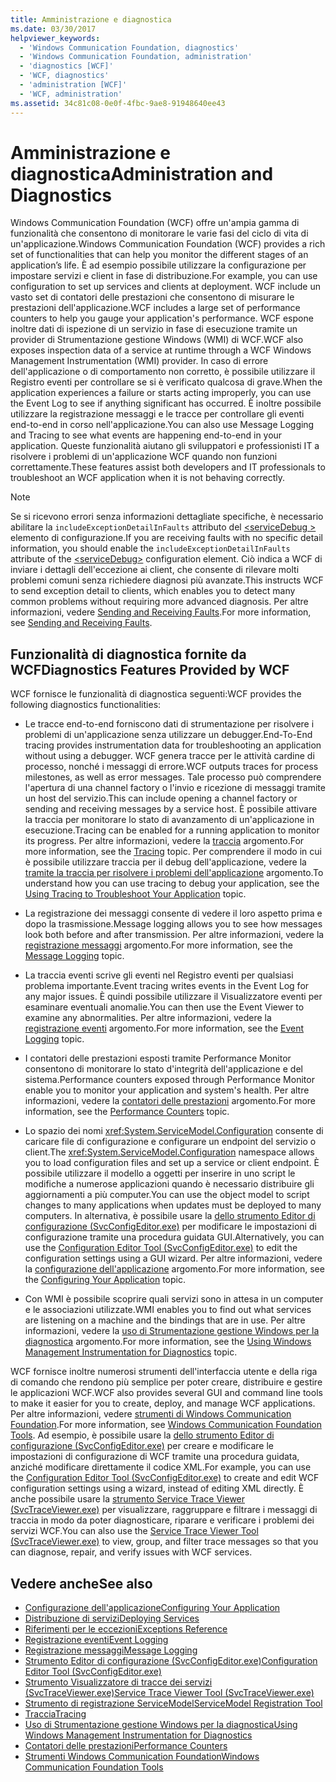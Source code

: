 ```yaml
---
title: Amministrazione e diagnostica
ms.date: 03/30/2017
helpviewer_keywords:
  - 'Windows Communication Foundation, diagnostics'
  - 'Windows Communication Foundation, administration'
  - 'diagnostics [WCF]'
  - 'WCF, diagnostics'
  - 'administration [WCF]'
  - 'WCF, administration'
ms.assetid: 34c81c08-0e0f-4fbc-9ae8-91948640ee43
---
```

# <a name="administration-and-diagnostics"></a><span data-ttu-id="975e4-102">Amministrazione e diagnostica</span><span class="sxs-lookup"><span data-stu-id="975e4-102">Administration and Diagnostics</span></span>
<span data-ttu-id="975e4-103">Windows Communication Foundation (WCF) offre un'ampia gamma di funzionalità che consentono di monitorare le varie fasi del ciclo di vita di un'applicazione.</span><span class="sxs-lookup"><span data-stu-id="975e4-103">Windows Communication Foundation (WCF) provides a rich set of functionalities that can help you monitor the different stages of an application’s life.</span></span> <span data-ttu-id="975e4-104">È ad esempio possibile utilizzare la configurazione per impostare servizi e client in fase di distribuzione.</span><span class="sxs-lookup"><span data-stu-id="975e4-104">For example, you can use configuration to set up services and clients at deployment.</span></span> <span data-ttu-id="975e4-105">WCF include un vasto set di contatori delle prestazioni che consentono di misurare le prestazioni dell'applicazione.</span><span class="sxs-lookup"><span data-stu-id="975e4-105">WCF includes a large set of performance counters to help you gauge your application's performance.</span></span> <span data-ttu-id="975e4-106">WCF espone inoltre dati di ispezione di un servizio in fase di esecuzione tramite un provider di Strumentazione gestione Windows (WMI) di WCF.</span><span class="sxs-lookup"><span data-stu-id="975e4-106">WCF also exposes inspection data of a service at runtime through a WCF Windows Management Instrumentation (WMI) provider.</span></span> <span data-ttu-id="975e4-107">In caso di errore dell'applicazione o di comportamento non corretto, è possibile utilizzare il Registro eventi per controllare se si è verificato qualcosa di grave.</span><span class="sxs-lookup"><span data-stu-id="975e4-107">When the application experiences a failure or starts acting improperly, you can use the Event Log to see if anything significant has occurred.</span></span> <span data-ttu-id="975e4-108">È inoltre possibile utilizzare la registrazione messaggi e le tracce per controllare gli eventi end-to-end in corso nell'applicazione.</span><span class="sxs-lookup"><span data-stu-id="975e4-108">You can also use Message Logging and Tracing to see what events are happening end-to-end in your application.</span></span> <span data-ttu-id="975e4-109">Queste funzionalità aiutano gli sviluppatori e professionisti IT a risolvere i problemi di un'applicazione WCF quando non funzioni correttamente.</span><span class="sxs-lookup"><span data-stu-id="975e4-109">These features assist both developers and IT professionals to troubleshoot an WCF application when it is not behaving correctly.</span></span>  
  
> [!NOTE]
>  <span data-ttu-id="975e4-110">Se si ricevono errori senza informazioni dettagliate specifiche, è necessario abilitare la `includeExceptionDetailInFaults` attributo del [ \<serviceDebug >](../../../../docs/framework/configure-apps/file-schema/wcf/servicedebug.md) elemento di configurazione.</span><span class="sxs-lookup"><span data-stu-id="975e4-110">If you are receiving faults with no specific detail information, you should enable the `includeExceptionDetailInFaults` attribute of the [\<serviceDebug>](../../../../docs/framework/configure-apps/file-schema/wcf/servicedebug.md) configuration element.</span></span> <span data-ttu-id="975e4-111">Ciò indica a WCF di inviare i dettagli dell'eccezione ai client, che consente di rilevare molti problemi comuni senza richiedere diagnosi più avanzate.</span><span class="sxs-lookup"><span data-stu-id="975e4-111">This instructs WCF to send exception detail to clients, which enables you to detect many common problems without requiring more advanced diagnosis.</span></span> <span data-ttu-id="975e4-112">Per altre informazioni, vedere [Sending and Receiving Faults](../../../../docs/framework/wcf/sending-and-receiving-faults.md).</span><span class="sxs-lookup"><span data-stu-id="975e4-112">For more information, see [Sending and Receiving Faults](../../../../docs/framework/wcf/sending-and-receiving-faults.md).</span></span>  
  
## <a name="diagnostics-features-provided-by-wcf"></a><span data-ttu-id="975e4-113">Funzionalità di diagnostica fornite da WCF</span><span class="sxs-lookup"><span data-stu-id="975e4-113">Diagnostics Features Provided by WCF</span></span>  
 <span data-ttu-id="975e4-114">WCF fornisce le funzionalità di diagnostica seguenti:</span><span class="sxs-lookup"><span data-stu-id="975e4-114">WCF provides the following diagnostics functionalities:</span></span>  
  
- <span data-ttu-id="975e4-115">Le tracce end-to-end forniscono dati di strumentazione per risolvere i problemi di un'applicazione senza utilizzare un debugger.</span><span class="sxs-lookup"><span data-stu-id="975e4-115">End-To-End tracing provides instrumentation data for troubleshooting an application without using a debugger.</span></span> <span data-ttu-id="975e4-116">WCF genera tracce per le attività cardine di processo, nonché i messaggi di errore.</span><span class="sxs-lookup"><span data-stu-id="975e4-116">WCF outputs traces for process milestones, as well as error messages.</span></span> <span data-ttu-id="975e4-117">Tale processo può comprendere l'apertura di una channel factory o l'invio e ricezione di messaggi tramite un host del servizio.</span><span class="sxs-lookup"><span data-stu-id="975e4-117">This can include opening a channel factory or sending and receiving messages by a service host.</span></span> <span data-ttu-id="975e4-118">È possibile attivare la traccia per monitorare lo stato di avanzamento di un'applicazione in esecuzione.</span><span class="sxs-lookup"><span data-stu-id="975e4-118">Tracing can be enabled for a running application to monitor its progress.</span></span> <span data-ttu-id="975e4-119">Per altre informazioni, vedere la [traccia](../../../../docs/framework/wcf/diagnostics/tracing/index.md) argomento.</span><span class="sxs-lookup"><span data-stu-id="975e4-119">For more information, see the [Tracing](../../../../docs/framework/wcf/diagnostics/tracing/index.md) topic.</span></span> <span data-ttu-id="975e4-120">Per comprendere il modo in cui è possibile utilizzare traccia per il debug dell'applicazione, vedere la [tramite la traccia per risolvere i problemi dell'applicazione](../../../../docs/framework/wcf/diagnostics/tracing/using-tracing-to-troubleshoot-your-application.md) argomento.</span><span class="sxs-lookup"><span data-stu-id="975e4-120">To understand how you can use tracing to debug your application, see the [Using Tracing to Troubleshoot Your Application](../../../../docs/framework/wcf/diagnostics/tracing/using-tracing-to-troubleshoot-your-application.md) topic.</span></span>  
  
- <span data-ttu-id="975e4-121">La registrazione dei messaggi consente di vedere il loro aspetto prima e dopo la trasmissione.</span><span class="sxs-lookup"><span data-stu-id="975e4-121">Message logging allows you to see how messages look both before and after transmission.</span></span> <span data-ttu-id="975e4-122">Per altre informazioni, vedere la [registrazione messaggi](../../../../docs/framework/wcf/diagnostics/message-logging.md) argomento.</span><span class="sxs-lookup"><span data-stu-id="975e4-122">For more information, see the [Message Logging](../../../../docs/framework/wcf/diagnostics/message-logging.md) topic.</span></span>  
  
- <span data-ttu-id="975e4-123">La traccia eventi scrive gli eventi nel Registro eventi per qualsiasi problema importante.</span><span class="sxs-lookup"><span data-stu-id="975e4-123">Event tracing writes events in the Event Log for any major issues.</span></span> <span data-ttu-id="975e4-124">È quindi possibile utilizzare il Visualizzatore eventi per esaminare eventuali anomalie.</span><span class="sxs-lookup"><span data-stu-id="975e4-124">You can then use the Event Viewer to examine any abnormalities.</span></span> <span data-ttu-id="975e4-125">Per altre informazioni, vedere la [registrazione eventi](../../../../docs/framework/wcf/diagnostics/event-logging/index.md) argomento.</span><span class="sxs-lookup"><span data-stu-id="975e4-125">For more information, see the [Event Logging](../../../../docs/framework/wcf/diagnostics/event-logging/index.md) topic.</span></span>  
  
- <span data-ttu-id="975e4-126">I contatori delle prestazioni esposti tramite Performance Monitor consentono di monitorare lo stato d'integrità dell'applicazione e del sistema.</span><span class="sxs-lookup"><span data-stu-id="975e4-126">Performance counters exposed through Performance Monitor enable you to monitor your application and system's health.</span></span> <span data-ttu-id="975e4-127">Per altre informazioni, vedere la [contatori delle prestazioni](../../../../docs/framework/wcf/diagnostics/performance-counters/index.md) argomento.</span><span class="sxs-lookup"><span data-stu-id="975e4-127">For more information, see the [Performance Counters](../../../../docs/framework/wcf/diagnostics/performance-counters/index.md) topic.</span></span>  
  
- <span data-ttu-id="975e4-128">Lo spazio dei nomi <xref:System.ServiceModel.Configuration> consente di caricare file di configurazione e configurare un endpoint del servizio o client.</span><span class="sxs-lookup"><span data-stu-id="975e4-128">The <xref:System.ServiceModel.Configuration> namespace allows you to load configuration files and set up a service or client endpoint.</span></span> <span data-ttu-id="975e4-129">È possibile utilizzare il modello a oggetti per inserire in uno script le modifiche a numerose applicazioni quando è necessario distribuire gli aggiornamenti a più computer.</span><span class="sxs-lookup"><span data-stu-id="975e4-129">You can use the object model to script changes to many applications when updates must be deployed to many computers.</span></span> <span data-ttu-id="975e4-130">In alternativa, è possibile usare la [dello strumento Editor di configurazione (SvcConfigEditor.exe)](../../../../docs/framework/wcf/configuration-editor-tool-svcconfigeditor-exe.md) per modificare le impostazioni di configurazione tramite una procedura guidata GUI.</span><span class="sxs-lookup"><span data-stu-id="975e4-130">Alternatively, you can use the [Configuration Editor Tool (SvcConfigEditor.exe)](../../../../docs/framework/wcf/configuration-editor-tool-svcconfigeditor-exe.md) to edit the configuration settings using a GUI wizard.</span></span> <span data-ttu-id="975e4-131">Per altre informazioni, vedere la [configurazione dell'applicazione](../../../../docs/framework/wcf/diagnostics/configuring-your-application.md) argomento.</span><span class="sxs-lookup"><span data-stu-id="975e4-131">For more information, see the [Configuring Your Application](../../../../docs/framework/wcf/diagnostics/configuring-your-application.md) topic.</span></span>  
  
- <span data-ttu-id="975e4-132">Con WMI è possibile scoprire quali servizi sono in attesa in un computer e le associazioni utilizzate.</span><span class="sxs-lookup"><span data-stu-id="975e4-132">WMI enables you to find out what services are listening on a machine and the bindings that are in use.</span></span> <span data-ttu-id="975e4-133">Per altre informazioni, vedere la [uso di Strumentazione gestione Windows per la diagnostica](../../../../docs/framework/wcf/diagnostics/wmi/index.md) argomento.</span><span class="sxs-lookup"><span data-stu-id="975e4-133">For more information, see the [Using Windows Management Instrumentation for Diagnostics](../../../../docs/framework/wcf/diagnostics/wmi/index.md) topic.</span></span>  
  
 <span data-ttu-id="975e4-134">WCF fornisce inoltre numerosi strumenti dell'interfaccia utente e della riga di comando che rendono più semplice per poter creare, distribuire e gestire le applicazioni WCF.</span><span class="sxs-lookup"><span data-stu-id="975e4-134">WCF also provides several GUI and command line tools to make it easier for you to create, deploy, and manage WCF applications.</span></span> <span data-ttu-id="975e4-135">Per altre informazioni, vedere [strumenti di Windows Communication Foundation](../../../../docs/framework/wcf/tools.md).</span><span class="sxs-lookup"><span data-stu-id="975e4-135">For more information, see [Windows Communication Foundation Tools](../../../../docs/framework/wcf/tools.md).</span></span> <span data-ttu-id="975e4-136">Ad esempio, è possibile usare la [dello strumento Editor di configurazione (SvcConfigEditor.exe)](../../../../docs/framework/wcf/configuration-editor-tool-svcconfigeditor-exe.md) per creare e modificare le impostazioni di configurazione di WCF tramite una procedura guidata, anziché modificare direttamente il codice XML.</span><span class="sxs-lookup"><span data-stu-id="975e4-136">For example, you can use the [Configuration Editor Tool (SvcConfigEditor.exe)](../../../../docs/framework/wcf/configuration-editor-tool-svcconfigeditor-exe.md) to create and edit WCF configuration settings using a wizard, instead of editing XML directly.</span></span> <span data-ttu-id="975e4-137">È anche possibile usare la [strumento Service Trace Viewer (SvcTraceViewer.exe)](../../../../docs/framework/wcf/service-trace-viewer-tool-svctraceviewer-exe.md) per visualizzare, raggruppare e filtrare i messaggi di traccia in modo da poter diagnosticare, riparare e verificare i problemi dei servizi WCF.</span><span class="sxs-lookup"><span data-stu-id="975e4-137">You can also use the [Service Trace Viewer Tool (SvcTraceViewer.exe)](../../../../docs/framework/wcf/service-trace-viewer-tool-svctraceviewer-exe.md) to view, group, and filter trace messages so that you can diagnose, repair, and verify issues with WCF services.</span></span>  
  
## <a name="see-also"></a><span data-ttu-id="975e4-138">Vedere anche</span><span class="sxs-lookup"><span data-stu-id="975e4-138">See also</span></span>

- [<span data-ttu-id="975e4-139">Configurazione dell'applicazione</span><span class="sxs-lookup"><span data-stu-id="975e4-139">Configuring Your Application</span></span>](../../../../docs/framework/wcf/diagnostics/configuring-your-application.md)
- [<span data-ttu-id="975e4-140">Distribuzione di servizi</span><span class="sxs-lookup"><span data-stu-id="975e4-140">Deploying Services</span></span>](../../../../docs/framework/wcf/diagnostics/deploying-services.md)
- [<span data-ttu-id="975e4-141">Riferimenti per le eccezioni</span><span class="sxs-lookup"><span data-stu-id="975e4-141">Exceptions Reference</span></span>](../../../../docs/framework/wcf/diagnostics/exceptions-reference/index.md)
- [<span data-ttu-id="975e4-142">Registrazione eventi</span><span class="sxs-lookup"><span data-stu-id="975e4-142">Event Logging</span></span>](../../../../docs/framework/wcf/diagnostics/event-logging/index.md)
- [<span data-ttu-id="975e4-143">Registrazione messaggi</span><span class="sxs-lookup"><span data-stu-id="975e4-143">Message Logging</span></span>](../../../../docs/framework/wcf/diagnostics/message-logging.md)
- [<span data-ttu-id="975e4-144">Strumento Editor di configurazione (SvcConfigEditor.exe)</span><span class="sxs-lookup"><span data-stu-id="975e4-144">Configuration Editor Tool (SvcConfigEditor.exe)</span></span>](../../../../docs/framework/wcf/configuration-editor-tool-svcconfigeditor-exe.md)
- [<span data-ttu-id="975e4-145">Strumento Visualizzatore di tracce dei servizi (SvcTraceViewer.exe)</span><span class="sxs-lookup"><span data-stu-id="975e4-145">Service Trace Viewer Tool (SvcTraceViewer.exe)</span></span>](../../../../docs/framework/wcf/service-trace-viewer-tool-svctraceviewer-exe.md)
- [<span data-ttu-id="975e4-146">Strumento di registrazione ServiceModel</span><span class="sxs-lookup"><span data-stu-id="975e4-146">ServiceModel Registration Tool</span></span>](../../../../docs/framework/wcf/diagnostics/servicemodel-registration-tool.md)
- [<span data-ttu-id="975e4-147">Traccia</span><span class="sxs-lookup"><span data-stu-id="975e4-147">Tracing</span></span>](../../../../docs/framework/wcf/diagnostics/tracing/index.md)
- [<span data-ttu-id="975e4-148">Uso di Strumentazione gestione Windows per la diagnostica</span><span class="sxs-lookup"><span data-stu-id="975e4-148">Using Windows Management Instrumentation for Diagnostics</span></span>](../../../../docs/framework/wcf/diagnostics/wmi/index.md)
- [<span data-ttu-id="975e4-149">Contatori delle prestazioni</span><span class="sxs-lookup"><span data-stu-id="975e4-149">Performance Counters</span></span>](../../../../docs/framework/wcf/diagnostics/performance-counters/index.md)
- [<span data-ttu-id="975e4-150">Strumenti Windows Communication Foundation</span><span class="sxs-lookup"><span data-stu-id="975e4-150">Windows Communication Foundation Tools</span></span>](../../../../docs/framework/wcf/tools.md)
